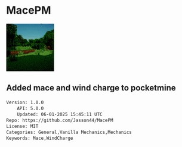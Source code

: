 # MacePM
<img src="https://raw.githubusercontent.com/Jasson44/MacePM/64e4dae02b8faad32d58b411ffcc46839a351f3e/icon.gif" width="128" height="128" />

## Added mace and wind charge to pocketmine
```properties
Version: 1.0.0
    API: 5.0.0
    Updated: 06-01-2025 15:45:11 UTC
Repo: https://github.com/Jasson44/MacePM
License: MIT
Categories: General,Vanilla Mechanics,Mechanics
Keywords: Mace,WindCharge
```